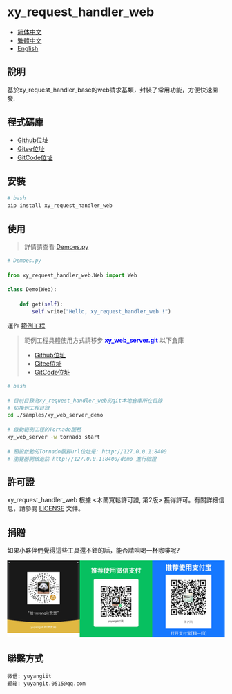<!--
 * @Author: 余洋 yuyangit.0515@qq.com
 * @Date: 2024-10-18 13:02:22
 * @LastEditors: 余洋 yuyangit.0515@qq.com
 * @LastEditTime: 2024-10-23 20:51:56
 * @FilePath: /xy_request_handler_web/readme/README.zh-hant.md
 * @Description: 这是默认设置,请设置`customMade`, 打开koroFileHeader查看配置 进行设置: https://github.com/OBKoro1/koro1FileHeader/wiki/%E9%85%8D%E7%BD%AE
-->
# xy_request_handler_web

- [简体中文](../README.md)
- [繁體中文](README.zh-hant.md)
- [English](README.en.md)

## 說明

基於xy_request_handler_base的web請求基類，封裝了常用功能，方便快速開發.

## 程式碼庫

- <a href="https://github.com/xy-web-service/xy_request_handler_web.git" target="_blank">Github位址</a>  
- <a href="https://gitee.com/xy-opensource/xy_request_handler_web.git" target="_blank">Gitee位址</a>  
- <a href="https://gitcode.com/xy-opensource/xy_request_handler_web.git" target="_blank">GitCode位址</a>  

## 安裝

```bash
# bash
pip install xy_request_handler_web
```

## 使用

> 詳情請查看 [Demoes.py](./samples/xy_web_server_demo/source/Runner/RequestHandlerDemo/Demoes.py)
```python
# Demoes.py

from xy_request_handler_web.Web import Web

class Demo(Web):

    def get(self):
        self.write("Hello, xy_request_handler_web !")

```

運作 [範例工程](../samples/xy_web_server_demo)

> 範例工程具體使用方式請移步 <b style="color: blue">xy_web_server.git</b> 以下倉庫
> - <a href="https://github.com/xy-web-service/xy_web_server.git" target="_blank">Github位址</a>  
> - <a href="https://gitee.com/xy-opensource/xy_web_server.git" target="_blank">Gitee位址</a>  
> - <a href="https://gitcode.com/xy-opensource/xy_web_server.git" target="_blank">GitCode位址</a>  

```bash
# bash

# 目前目錄為xy_request_handler_web的git本地倉庫所在目錄
# 切換到工程目錄
cd ./samples/xy_web_server_demo

# 啟動範例工程的Tornado服務
xy_web_server -w tornado start

# 預設啟動的Tornado服務url位址是: http://127.0.0.1:8400
# 瀏覽器開啟造訪 http://127.0.0.1:8400/demo 進行驗證
```


## 許可證
xy_request_handler_web 根據 <木蘭寬鬆許可證, 第2版> 獲得許可。有關詳細信息，請參閱 [LICENSE](../LICENSE) 文件。

## 捐贈

如果小夥伴們覺得這些工具還不錯的話，能否請咱喝一杯咖啡呢?  

![Pay-Total](./Pay-Total.png)

## 聯繫方式

```
微信: yuyangiit
郵箱: yuyangit.0515@qq.com
```